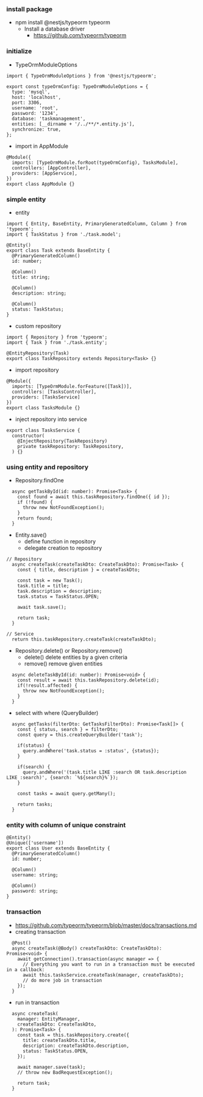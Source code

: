 ### install package
- npm install @nestjs/typeorm typeorm
  - Install a database driver
    - https://github.com/typeorm/typeorm

### initialize
- TypeOrmModuleOptions
```
import { TypeOrmModuleOptions } from '@nestjs/typeorm';

export const typeOrmConfig: TypeOrmModuleOptions = {
  type: 'mysql',
  host: 'localhost',
  port: 3306,
  username: 'root',
  password: '1234',
  database: 'taskmanagement',
  entities: [__dirname + '/../**/*.entity.js'],
  synchronize: true,
};
```
- import in AppModule
```
@Module({
  imports: [TypeOrmModule.forRoot(typeOrmConfig), TasksModule],
  controllers: [AppController],
  providers: [AppService],
})
export class AppModule {}
```

### simple entity
- entity
```
import { Entity, BaseEntity, PrimaryGeneratedColumn, Column } from 'typeorm';
import { TaskStatus } from './task.model';

@Entity()
export class Task extends BaseEntity {
  @PrimaryGeneratedColumn()
  id: number;

  @Column()
  title: string;

  @Column()
  description: string;

  @Column()
  status: TaskStatus;
}
```
- custom repository
```
import { Repository } from 'typeorm';
import { Task } from './task.entity';

@EntityRepository(Task)
export class TaskRepository extends Repository<Task> {}
```
- import repository
```
@Module({
  imports: [TypeOrmModule.forFeature([Task])],
  controllers: [TasksController],
  providers: [TasksService]
})
export class TasksModule {}
```
- inject repository into service
```
export class TasksService {
  constructor(
    @InjectRepository(TaskRepository)
    private taskRepository: TaskRepository,
  ) {}
```

### using entity and repository
- Repository.findOne
```
  async getTaskById(id: number): Promise<Task> {
    const found = await this.taskRepository.findOne({ id });
    if (!found) {
      throw new NotFoundException();
    }
    return found;
  }
```
- Entity.save()
  - define function in repository
  - delegate creation to repository
```
// Repository
  async createTask(createTaskDto: CreateTaskDto): Promise<Task> {
    const { title, description } = createTaskDto;

    const task = new Task();
    task.title = title;
    task.description = description;
    task.status = TaskStatus.OPEN;

    await task.save();

    return task;
  }

// Service
  return this.taskRepository.createTask(createTaskDto);
```
- Repository.delete() or Repository.remove()
  - delete() delete entities by a given criteria
  - remove() remove given entities
```
  async deleteTaskById(id: number): Promise<void> {
    const result = await this.taskRepository.delete(id);
    if(!result.affected) {
      throw new NotFoundException();
    }
  }
```
- select with where (QueryBuilder)
```
  async getTasks(filterDto: GetTasksFilterDto): Promise<Task[]> {
    const { status, search } = filterDto;
    const query = this.createQueryBuilder('task');

    if(status) {
      query.andWhere('task.status = :status', {status});
    }

    if(search) {
      query.andWhere('(task.title LIKE :search OR task.description LIKE :search)', {search: `%${search}%`});
    }

    const tasks = await query.getMany();

    return tasks;
  }
```

### entity with column of unique constraint
```
@Entity()
@Unique(['username'])
export class User extends BaseEntity {
  @PrimaryGeneratedColumn()
  id: number;

  @Column()
  username: string;

  @Column()
  password: string;
}
```

### transaction
- https://github.com/typeorm/typeorm/blob/master/docs/transactions.md
- creating transaction
```
  @Post()
  async createTask(@Body() createTaskDto: CreateTaskDto): Promise<void> {
    await getConnection().transaction(async manager => {
      // Everything you want to run in a transaction must be executed in a callback:
      await this.tasksService.createTask(manager, createTaskDto);
      // do more job in transaction
    });
  }
```
- run in transaction
```
  async createTask(
    manager: EntityManager,
    createTaskDto: CreateTaskDto,
  ): Promise<Task> {
    const task = this.taskRepository.create({
      title: createTaskDto.title,
      description: createTaskDto.description,
      status: TaskStatus.OPEN,
    });

    await manager.save(task);
    // throw new BadRequestException();

    return task;
  }
```